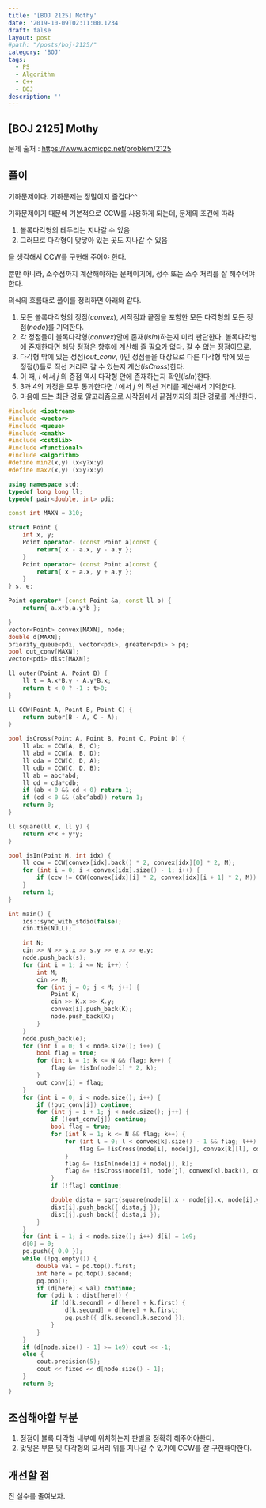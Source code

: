 ```yaml
---
title: '[BOJ 2125] Mothy'
date: '2019-10-09T02:11:00.1234'
draft: false
layout: post
#path: "/posts/boj-2125/"
category: 'BOJ'
tags:
  - PS
  - Algorithm
  - C++
  - BOJ
description: ''
---
```


## [BOJ 2125] Mothy

문제 출처 : https://www.acmicpc.net/problem/2125

## 풀이

기하문제이다. 기하문제는 정말이지 즐겁다^^

기하문제이기 때문에 기본적으로 CCW를 사용하게 되는데, 문제의 조건에 따라

1. 볼록다각형의 테두리는 지나갈 수 있음
2. 그러므로 다각형이 맞닿아 있는 곳도 지나갈 수 있음

을 생각해서 CCW를 구현해 주어야 한다.

뿐만 아니라, 소수점까지 계산해야하는 문제이기에, 정수 또는 소수 처리를 잘 해주어야 한다.

의식의 흐름대로 풀이를 정리하면 아래와 같다.

1. 모든 볼록다각형의 정점(_convex_), 시작점과 끝점을 포함한 모든 다각형의 모든 정점(_node_)를 기억한다.
2. 각 정점들이 볼록다각형(_convex_)안에 존재(_isIn_)하는지 미리 판단한다. 볼록다각형에 존재한다면 해당 정점은 향후에 계산해 줄 필요가 없다. 갈 수 없는 정점이므로.
3. 다각형 밖에 있는 정점(_out_conv_, _i_)인 정점들을 대상으로 다른 다각형 밖에 있는 정점(_j_)들로 직선 거리로 갈 수 있는지 계산(_isCross_)한다.
4. 이 때, _i_ 에서 _j_ 의 중점 역시 다각형 안에 존재하는지 확인(_isIn_)한다.
5. 3과 4의 과정을 모두 통과한다면 _i_ 에서 _j_ 의 직선 거리를 계산해서 기억한다.
6. 마음에 드는 최단 경로 알고리즘으로 시작점에서 끝점까지의 최단 경로를 계산한다.

```cpp {numberLines: true}
#include <iostream>
#include <vector>
#include <queue>
#include <cmath>
#include <cstdlib>
#include <functional>
#include <algorithm>
#define min2(x,y) (x<y?x:y)
#define max2(x,y) (x>y?x:y)

using namespace std;
typedef long long ll;
typedef pair<double, int> pdi;

const int MAXN = 310;

struct Point {
	int x, y;
	Point operator- (const Point a)const {
		return{ x - a.x, y - a.y };
	}
	Point operator+ (const Point a)const {
		return{ x + a.x, y + a.y };
	}
} s, e;

Point operator* (const Point &a, const ll b) {
	return{ a.x*b,a.y*b };

}
vector<Point> convex[MAXN], node;
double d[MAXN];
priority_queue<pdi, vector<pdi>, greater<pdi> > pq;
bool out_conv[MAXN];
vector<pdi> dist[MAXN];

ll outer(Point A, Point B) {
	ll t = A.x*B.y - A.y*B.x;
	return t < 0 ? -1 : t>0;
}

ll CCW(Point A, Point B, Point C) {
	return outer(B - A, C - A);
}

bool isCross(Point A, Point B, Point C, Point D) {
	ll abc = CCW(A, B, C);
	ll abd = CCW(A, B, D);
	ll cda = CCW(C, D, A);
	ll cdb = CCW(C, D, B);
	ll ab = abc*abd;
	ll cd = cda*cdb;
	if (ab < 0 && cd < 0) return 1;
	if (cd < 0 && (abc^abd)) return 1;
	return 0;
}

ll square(ll x, ll y) {
	return x*x + y*y;
}

bool isIn(Point M, int idx) {
	ll ccw = CCW(convex[idx].back() * 2, convex[idx][0] * 2, M);
	for (int i = 0; i < convex[idx].size() - 1; i++) {
		if (ccw != CCW(convex[idx][i] * 2, convex[idx][i + 1] * 2, M)) return 0;
	}
	return 1;
}

int main() {
	ios::sync_with_stdio(false);
	cin.tie(NULL);

	int N;
	cin >> N >> s.x >> s.y >> e.x >> e.y;
	node.push_back(s);
	for (int i = 1; i <= N; i++) {
		int M;
		cin >> M;
		for (int j = 0; j < M; j++) {
			Point K;
			cin >> K.x >> K.y;
			convex[i].push_back(K);
			node.push_back(K);
		}
	}
	node.push_back(e);
	for (int i = 0; i < node.size(); i++) {
		bool flag = true;
		for (int k = 1; k <= N && flag; k++) {
			flag &= !isIn(node[i] * 2, k);
		}
		out_conv[i] = flag;
	}
	for (int i = 0; i < node.size(); i++) {
		if (!out_conv[i]) continue;
		for (int j = i + 1; j < node.size(); j++) {
			if (!out_conv[j]) continue;
			bool flag = true;
			for (int k = 1; k <= N && flag; k++) {
				for (int l = 0; l < convex[k].size() - 1 && flag; l++) {
					flag &= !isCross(node[i], node[j], convex[k][l], convex[k][l + 1]);
				}
				flag &= !isIn(node[i] + node[j], k);
				flag &= !isCross(node[i], node[j], convex[k].back(), convex[k][0]);
			}
			if (!flag) continue;

			double dista = sqrt(square(node[i].x - node[j].x, node[i].y - node[j].y));
			dist[i].push_back({ dista,j });
			dist[j].push_back({ dista,i });
		}
	}
	for (int i = 1; i < node.size(); i++) d[i] = 1e9;
	d[0] = 0;
	pq.push({ 0,0 });
	while (!pq.empty()) {
		double val = pq.top().first;
		int here = pq.top().second;
		pq.pop();
		if (d[here] < val) continue;
		for (pdi k : dist[here]) {
			if (d[k.second] > d[here] + k.first) {
				d[k.second] = d[here] + k.first;
				pq.push({ d[k.second],k.second });
			}
		}
	}
	if (d[node.size() - 1] >= 1e9) cout << -1;
	else {
		cout.precision(5);
		cout << fixed << d[node.size() - 1];
	}
	return 0;
}
```

## 조심해야할 부분

1. 정점이 볼록 다각형 내부에 위치하는지 판별을 정확히 해주어야한다.
2. 맞닿은 부분 및 다각형의 모서리 위를 지나갈 수 있기에 CCW를 잘 구현해야한다.

## 개선할 점

잔 실수를 줄여보자.
